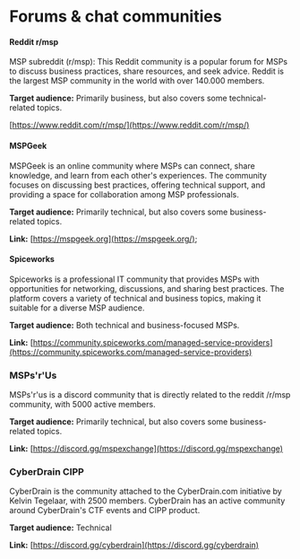 # Forums & chat communities

#### Reddit r/msp

MSP subreddit (r/msp): This Reddit community is a popular forum for MSPs to discuss business practices, share resources, and seek advice. Reddit is the largest MSP community in the world with over 140.000 members.

**Target audience:** Primarily business, but also covers some technical-related topics.

[https://www.reddit.com/r/msp/](https://www.reddit.com/r/msp/)

#### MSPGeek

MSPGeek is an online community where MSPs can connect, share knowledge, and learn from each other's experiences. The community focuses on discussing best practices, offering technical support, and providing a space for collaboration among MSP professionals.

**Target audience:** Primarily technical, but also covers some business-related topics.

**Link:** [https://mspgeek.org](https://mspgeek.org/);

#### Spiceworks

Spiceworks is a professional IT community that provides MSPs with opportunities for networking, discussions, and sharing best practices. The platform covers a variety of technical and business topics, making it suitable for a diverse MSP audience.

**Target audience:** Both technical and business-focused MSPs.

**Link:** [https://community.spiceworks.com/managed-service-providers](https://community.spiceworks.com/managed-service-providers)

### MSPs'r'Us

MSPs'r'us is a discord community that is directly related to the reddit /r/msp community, with 5000 active members.

**Target audience:** Primarily technical, but also covers some business-related topics.

**Link:** [https://discord.gg/mspexchange](https://discord.gg/mspexchange)

### CyberDrain CIPP

CyberDrain is the community attached to the CyberDrain.com initiative by Kelvin Tegelaar, with 2500 members. CyberDrain has an active community around CyberDrain's CTF events and CIPP product.

**Target audience:** Technical

**Link:** [https://discord.gg/cyberdrain](https://discord.gg/cyberdrain)
